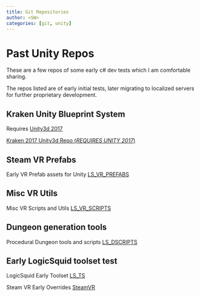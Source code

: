 ```yaml
---
title: Git Repositories
author: <SW>
categories: [git, unity]
---
```


# Past Unity Repos

These are a few repos of some early c# dev tests which I am comfortable sharing.

The repos listed are of early initial tests, later migrating to localized servers for further proprietary development.




## Kraken Unity Blueprint System

Requires [Unity3d 2017](https://unity.com/releases/editor/archive)

[Kraken 2017 Unity3d Repo (*REQUIRES UNITY 2017*)](https://bitbucket.org/logicsquid/kraken_2017/src/main/)



## Steam VR Prefabs

Early VR Prefab assets for Unity
[LS_VR_PREFABS](https://bitbucket.org/logicsquid/ls_vr_prefabs/src/master/)



## Misc VR Utils

Misc VR Scripts and Utils
[LS_VR_SCRIPTS](https://bitbucket.org/logicsquid/ls_vr_scripts/src/master/)



## Dungeon generation tools

Procedural Dungeon tools and scripts
[LS_DSCRIPTS](https://bitbucket.org/logicsquid/ls_dscripts/src/master/)




## Early LogicSquid toolset test

LogicSquid Early Toolset
[LS_TS](https://bitbucket.org/logicsquid/ls_ts/src/main/)



Steam VR Early Overrides
[SteamVR](https://bitbucket.org/logicsquid/steamvr/src/master/)
